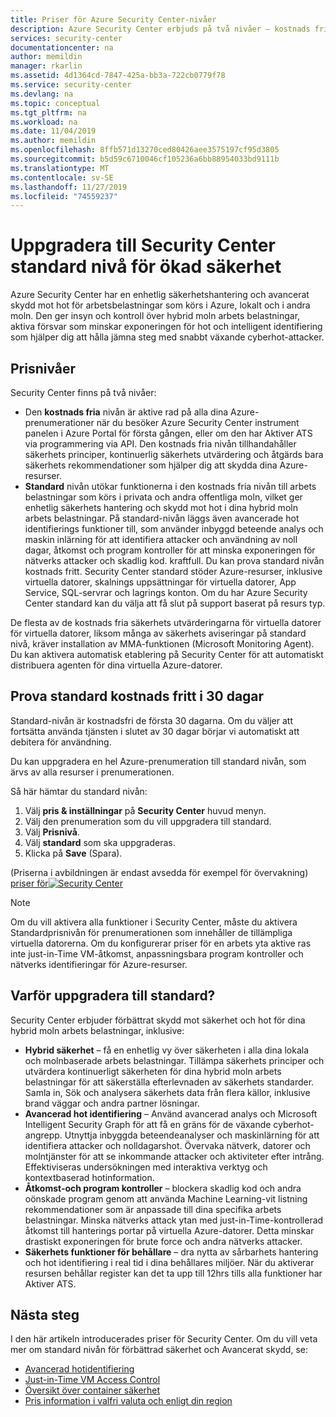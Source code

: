 ```yaml
---
title: Priser för Azure Security Center-nivåer
description: Azure Security Center erbjuds på två nivåer – kostnads fri och standard. Den här sidan visar hur du uppgraderar från kostnads fritt till standard.
services: security-center
documentationcenter: na
author: memildin
manager: rkarlin
ms.assetid: 4d1364cd-7847-425a-bb3a-722cb0779f78
ms.service: security-center
ms.devlang: na
ms.topic: conceptual
ms.tgt_pltfrm: na
ms.workload: na
ms.date: 11/04/2019
ms.author: memildin
ms.openlocfilehash: 8ffb571d13270ced80426aee3575197cf95d3805
ms.sourcegitcommit: b5d59c6710046cf105236a6bb88954033bd9111b
ms.translationtype: MT
ms.contentlocale: sv-SE
ms.lasthandoff: 11/27/2019
ms.locfileid: "74559237"
---
```

# <a name="upgrade-to-security-centers-standard-tier-for-enhanced-security"></a>Uppgradera till Security Center standard nivå för ökad säkerhet
Azure Security Center har en enhetlig säkerhetshantering och avancerat skydd mot hot för arbetsbelastningar som körs i Azure, lokalt och i andra moln. Den ger insyn och kontroll över hybrid moln arbets belastningar, aktiva försvar som minskar exponeringen för hot och intelligent identifiering som hjälper dig att hålla jämna steg med snabbt växande cyberhot-attacker.

## <a name="pricing-tiers"></a>Prisnivåer
Security Center finns på två nivåer:

- Den **kostnads fria** nivån är aktive rad på alla dina Azure-prenumerationer när du besöker Azure Security Center instrument panelen i Azure Portal för första gången, eller om den har Aktiver ATS via programmering via API. Den kostnads fria nivån tillhandahåller säkerhets principer, kontinuerlig säkerhets utvärdering och åtgärds bara säkerhets rekommendationer som hjälper dig att skydda dina Azure-resurser.
- **Standard** nivån utökar funktionerna i den kostnads fria nivån till arbets belastningar som körs i privata och andra offentliga moln, vilket ger enhetlig säkerhets hantering och skydd mot hot i dina hybrid moln arbets belastningar. På standard-nivån läggs även avancerade hot identifierings funktioner till, som använder inbyggd beteende analys och maskin inlärning för att identifiera attacker och användning av noll dagar, åtkomst och program kontroller för att minska exponeringen för nätverks attacker och skadlig kod. kraftfull. Du kan prova standard nivån kostnads fritt. Security Center standard stöder Azure-resurser, inklusive virtuella datorer, skalnings uppsättningar för virtuella datorer, App Service, SQL-servrar och lagrings konton. Om du har Azure Security Center standard kan du välja att få slut på support baserat på resurs typ. 

De flesta av de kostnads fria säkerhets utvärderingarna för virtuella datorer för virtuella datorer, liksom många av säkerhets aviseringar på standard nivå, kräver installation av MMA-funktionen (Microsoft Monitoring Agent). Du kan aktivera automatisk etablering på Security Center för att automatiskt distribuera agenten för dina virtuella Azure-datorer.

## <a name="try-standard-free-for-30-days"></a>Prova standard kostnads fritt i 30 dagar
Standard-nivån är kostnadsfri de första 30 dagarna. Om du väljer att fortsätta använda tjänsten i slutet av 30 dagar börjar vi automatiskt att debitera för användning.

Du kan uppgradera en hel Azure-prenumeration till standard nivån, som ärvs av alla resurser i prenumerationen.

Så här hämtar du standard nivån:

1. Välj **pris & inställningar** på **Security Center** huvud menyn.
2. Välj den prenumeration som du vill uppgradera till standard.
3. Välj **Prisnivå**.
4. Välj **standard** som ska uppgraderas.
5. Klicka på **Save** (Spara).

(Priserna i avbildningen är endast avsedda för exempel för övervakning) [priser för![Security Center](media/security-center-pricing/pricing-tier-page.png)](media/security-center-pricing/pricing-tier-page.png#lightbox)

> [!NOTE]
> Om du vill aktivera alla funktioner i Security Center, måste du aktivera Standardprisnivån för prenumerationen som innehåller de tillämpliga virtuella datorerna. Om du konfigurerar priser för en arbets yta aktive ras inte just-in-Time VM-åtkomst, anpassningsbara program kontroller och nätverks identifieringar för Azure-resurser.
>

## <a name="why-upgrade-to-standard"></a>Varför uppgradera till standard?
Security Center erbjuder förbättrat skydd mot säkerhet och hot för dina hybrid moln arbets belastningar, inklusive:

- **Hybrid säkerhet** – få en enhetlig vy över säkerheten i alla dina lokala och molnbaserade arbets belastningar. Tillämpa säkerhets principer och utvärdera kontinuerligt säkerheten för dina hybrid moln arbets belastningar för att säkerställa efterlevnaden av säkerhets standarder. Samla in, Sök och analysera säkerhets data från flera källor, inklusive brand väggar och andra partner lösningar.
- **Avancerad hot identifiering** – Använd avancerad analys och Microsoft Intelligent Security Graph för att få en gräns för de växande cyberhot-angrepp. Utnyttja inbyggda beteendeanalyser och maskinlärning för att identifiera attacker och nolldagarshot. Övervaka nätverk, datorer och molntjänster för att se inkommande attacker och aktiviteter efter intrång. Effektiviseras undersökningen med interaktiva verktyg och kontextbaserad hotinformation.
- **Åtkomst-och program kontroller** – blockera skadlig kod och andra oönskade program genom att använda Machine Learning-vit listning rekommendationer som är anpassade till dina specifika arbets belastningar. Minska nätverks attack ytan med just-in-Time-kontrollerad åtkomst till hanterings portar på virtuella Azure-datorer. Detta minskar drastiskt exponeringen för brute force och andra nätverks attacker.
- **Säkerhets funktioner för behållare** – dra nytta av sårbarhets hantering och hot identifiering i real tid i dina behållares miljöer. När du aktiverar resursen behållar register kan det ta upp till 12hrs tills alla funktioner har Aktiver ATS.


## <a name="next-steps"></a>Nästa steg
I den här artikeln introducerades priser för Security Center. Om du vill veta mer om standard nivån för förbättrad säkerhet och Avancerat skydd, se:

- [Avancerad hotidentifiering](security-center-threat-report.md)
- [Just-in-Time VM Access Control](security-center-just-in-time.md)
- [Översikt över container säkerhet](container-security.md)
- [Pris information i valfri valuta och enligt din region](https://azure.microsoft.com/pricing/details/security-center/)